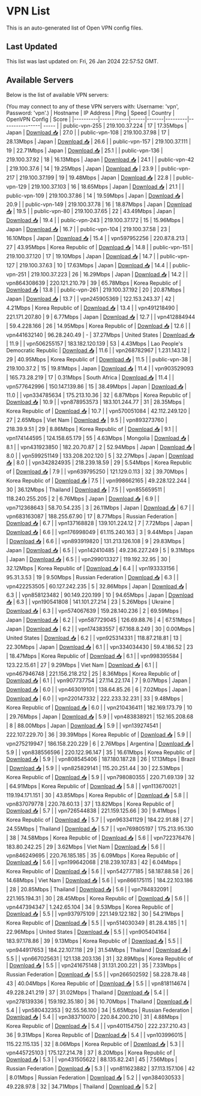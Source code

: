# VPN List

This is an auto-generated list of Open VPN config files.

## Last Updated

This list was last updated on: Fri, 26 Jan 2024 22:57:52 GMT.

## Available Servers

Below is the list of available VPN servers:

(You may connect to any of these VPN servers with: Username: 'vpn', Password: 'vpn'.)
| Hostname | IP Address | Ping | Speed | Country | OpenVPN Config | Score |
|----------|------------|------|-------|---------|----------------| ----- |
| public-vpn-255 | 219.100.37.224 | 17 | 17.35Mbps | Japan | [Download 📥](./configs/server_0_JP.ovpn) | 27.0 |
| public-vpn-108 | 219.100.37.98 | 17 | 28.13Mbps | Japan | [Download 📥](./configs/server_1_JP.ovpn) | 26.6 |
| public-vpn-157 | 219.100.37.111 | 19 | 22.71Mbps | Japan | [Download 📥](./configs/server_2_JP.ovpn) | 25.1 |
| public-vpn-136 | 219.100.37.92 | 18 | 16.13Mbps | Japan | [Download 📥](./configs/server_3_JP.ovpn) | 24.1 |
| public-vpn-42 | 219.100.37.6 | 14 | 19.25Mbps | Japan | [Download 📥](./configs/server_4_JP.ovpn) | 23.9 |
| public-vpn-217 | 219.100.37.199 | 19 | 19.48Mbps | Japan | [Download 📥](./configs/server_5_JP.ovpn) | 22.8 |
| public-vpn-129 | 219.100.37.103 | 16 | 18.65Mbps | Japan | [Download 📥](./configs/server_6_JP.ovpn) | 21.1 |
| public-vpn-109 | 219.100.37.86 | 14 | 19.59Mbps | Japan | [Download 📥](./configs/server_7_JP.ovpn) | 20.9 |
| public-vpn-149 | 219.100.37.78 | 16 | 18.87Mbps | Japan | [Download 📥](./configs/server_8_JP.ovpn) | 19.5 |
| public-vpn-80 | 219.100.37.65 | 22 | 43.49Mbps | Japan | [Download 📥](./configs/server_9_JP.ovpn) | 19.4 |
| public-vpn-243 | 219.100.37.172 | 15 | 15.96Mbps | Japan | [Download 📥](./configs/server_10_JP.ovpn) | 16.7 |
| public-vpn-104 | 219.100.37.58 | 23 | 16.10Mbps | Japan | [Download 📥](./configs/server_11_JP.ovpn) | 15.4 |
| vpn597952256 | 220.87.8.213 | 27 | 43.95Mbps | Korea Republic of | [Download 📥](./configs/server_12_KR.ovpn) | 14.8 |
| public-vpn-151 | 219.100.37.120 | 17 | 19.10Mbps | Japan | [Download 📥](./configs/server_13_JP.ovpn) | 14.7 |
| public-vpn-127 | 219.100.37.63 | 10 | 17.63Mbps | Japan | [Download 📥](./configs/server_14_JP.ovpn) | 14.4 |
| public-vpn-251 | 219.100.37.223 | 26 | 16.29Mbps | Japan | [Download 📥](./configs/server_15_JP.ovpn) | 14.2 |
| vpn864308639 | 220.121.210.79 | 39 | 65.78Mbps | Korea Republic of | [Download 📥](./configs/server_16_KR.ovpn) | 13.8 |
| public-vpn-261 | 219.100.37.192 | 20 | 20.87Mbps | Japan | [Download 📥](./configs/server_17_JP.ovpn) | 13.7 |
| vpn245905369 | 122.153.243.37 | 42 | 4.21Mbps | Korea Republic of | [Download 📥](./configs/server_18_KR.ovpn) | 13.4 |
| vpn491218490 | 221.171.207.80 | 9 | 6.77Mbps | Japan | [Download 📥](./configs/server_19_JP.ovpn) | 12.7 |
| vpn412884944 | 59.4.228.166 | 26 | 14.95Mbps | Korea Republic of | [Download 📥](./configs/server_20_KR.ovpn) | 12.6 |
| vpn441632140 | 96.28.240.49 | - | 37.27Mbps | United States | [Download 📥](./configs/server_21_US.ovpn) | 11.9 |
| vpn506255157 | 183.182.120.139 | 53 | 4.43Mbps | Lao People's Democratic Republic | [Download 📥](./configs/server_22_LA.ovpn) | 11.6 |
| vpn268782967 | 1.231.143.12 | 29 | 40.95Mbps | Korea Republic of | [Download 📥](./configs/server_23_KR.ovpn) | 11.5 |
| public-vpn-38 | 219.100.37.2 | 15 | 19.81Mbps | Japan | [Download 📥](./configs/server_24_JP.ovpn) | 11.4 |
| vpn903529093 | 165.73.28.219 | 17 | 0.31Mbps | South Africa | [Download 📥](./configs/server_25_ZA.ovpn) | 11.4 |
| vpn577642996 | 150.147.139.86 | 15 | 38.49Mbps | Japan | [Download 📥](./configs/server_26_JP.ovpn) | 11.0 |
| vpn334785634 | 175.213.10.36 | 32 | 6.87Mbps | Korea Republic of | [Download 📥](./configs/server_27_KR.ovpn) | 10.9 |
| vpn878953573 | 183.101.244.77 | 31 | 28.35Mbps | Korea Republic of | [Download 📥](./configs/server_28_KR.ovpn) | 10.7 |
| vpn570051084 | 42.112.249.120 | 27 | 2.65Mbps | Viet Nam | [Download 📥](./configs/server_29_VN.ovpn) | 9.5 |
| vpn893273760 | 218.39.9.51 | 29 | 8.86Mbps | Korea Republic of | [Download 📥](./configs/server_30_KR.ovpn) | 9.1 |
| vpn174144595 | 124.158.65.179 | 55 | 4.63Mbps | Mongolia | [Download 📥](./configs/server_31_MN.ovpn) | 8.1 |
| vpn431923850 | 182.20.70.87 | 2 | 52.94Mbps | Japan | [Download 📥](./configs/server_32_JP.ovpn) | 8.0 |
| vpn599251149 | 133.208.202.120 | 5 | 32.27Mbps | Japan | [Download 📥](./configs/server_33_JP.ovpn) | 8.0 |
| vpn342824935 | 218.239.18.59 | 29 | 5.54Mbps | Korea Republic of | [Download 📥](./configs/server_34_KR.ovpn) | 7.9 |
| vpn639795250 | 121.129.0.113 | 32 | 39.70Mbps | Korea Republic of | [Download 📥](./configs/server_35_KR.ovpn) | 7.5 |
| vpn998662165 | 49.228.122.244 | 30 | 36.12Mbps | Thailand | [Download 📥](./configs/server_36_TH.ovpn) | 7.5 |
| vpn855659511 | 118.240.255.205 | 2 | 6.76Mbps | Japan | [Download 📥](./configs/server_37_JP.ovpn) | 6.9 |
| vpn712368643 | 58.70.54.235 | 3 | 26.11Mbps | Japan | [Download 📥](./configs/server_38_JP.ovpn) | 6.7 |
| vpn683163087 | 188.255.67.90 | 17 | 8.77Mbps | Russian Federation | [Download 📥](./configs/server_39_RU.ovpn) | 6.7 |
| vpn137168828 | 139.101.224.12 | 7 | 7.72Mbps | Japan | [Download 📥](./configs/server_40_JP.ovpn) | 6.6 |
| vpn176998049 | 61.115.240.163 | 3 | 9.44Mbps | Japan | [Download 📥](./configs/server_41_JP.ovpn) | 6.6 |
| vpn893919820 | 131.213.126.108 | 9 | 29.83Mbps | Japan | [Download 📥](./configs/server_42_JP.ovpn) | 6.5 |
| vpn142410485 | 49.236.227.249 | 5 | 9.31Mbps | Japan | [Download 📥](./configs/server_43_JP.ovpn) | 6.5 |
| vpn299013327 | 119.192.32.95 | 30 | 32.12Mbps | Korea Republic of | [Download 📥](./configs/server_44_KR.ovpn) | 6.4 |
| vpn193333156 | 95.31.3.53 | 19 | 9.50Mbps | Russian Federation | [Download 📥](./configs/server_45_RU.ovpn) | 6.3 |
| vpn422253505 | 60.127.242.235 | 5 | 32.86Mbps | Japan | [Download 📥](./configs/server_46_JP.ovpn) | 6.3 |
| vpn858123482 | 90.149.220.199 | 10 | 94.65Mbps | Japan | [Download 📥](./configs/server_47_JP.ovpn) | 6.3 |
| vpn190541808 | 141.101.27.214 | 23 | 5.26Mbps | Ukraine | [Download 📥](./configs/server_48_UA.ovpn) | 6.3 |
| vpn574067639 | 159.28.140.236 | 2 | 69.59Mbps | Japan | [Download 📥](./configs/server_49_JP.ovpn) | 6.2 |
| vpn587729045 | 126.69.88.76 | 4 | 67.51Mbps | Japan | [Download 📥](./configs/server_50_JP.ovpn) | 6.2 |
| vpn174383557 | 67.168.8.249 | 30 | 0.00Mbps | United States | [Download 📥](./configs/server_51_US.ovpn) | 6.2 |
| vpn925314331 | 118.87.218.81 | 13 | 22.30Mbps | Japan | [Download 📥](./configs/server_52_JP.ovpn) | 6.1 |
| vpn334034430 | 59.4.186.52 | 23 | 18.47Mbps | Korea Republic of | [Download 📥](./configs/server_53_KR.ovpn) | 6.1 |
| vpn998395584 | 123.22.15.61 | 27 | 9.29Mbps | Viet Nam | [Download 📥](./configs/server_54_VN.ovpn) | 6.1 |
| vpn467946748 | 221.156.218.212 | 25 | 8.36Mbps | Korea Republic of | [Download 📥](./configs/server_55_KR.ovpn) | 6.1 |
| vpn907737754 | 27.114.22.174 | 7 | 9.07Mbps | Japan | [Download 📥](./configs/server_56_JP.ovpn) | 6.0 |
| vpn463019101 | 138.64.85.26 | 6 | 7.02Mbps | Japan | [Download 📥](./configs/server_57_JP.ovpn) | 6.0 |
| vpn220147332 | 222.233.32.231 | 33 | 9.48Mbps | Korea Republic of | [Download 📥](./configs/server_58_KR.ovpn) | 6.0 |
| vpn210436411 | 182.169.173.79 | 10 | 29.76Mbps | Japan | [Download 📥](./configs/server_59_JP.ovpn) | 5.9 |
| vpn483838921 | 152.165.208.68 | 8 | 88.00Mbps | Japan | [Download 📥](./configs/server_60_JP.ovpn) | 5.9 |
| vpn139274541 | 222.107.229.70 | 36 | 39.39Mbps | Korea Republic of | [Download 📥](./configs/server_61_KR.ovpn) | 5.9 |
| vpn275219947 | 186.158.220.229 | 6 | 2.76Mbps | Argentina | [Download 📥](./configs/server_62_AR.ovpn) | 5.9 |
| vpn838556596 | 220.122.96.147 | 35 | 16.61Mbps | Korea Republic of | [Download 📥](./configs/server_63_KR.ovpn) | 5.9 |
| vpn808545406 | 187.180.187.28 | 26 | 17.13Mbps | Brazil | [Download 📥](./configs/server_64_BR.ovpn) | 5.9 |
| vpn825829141 | 115.20.251.44 | 30 | 22.53Mbps | Korea Republic of | [Download 📥](./configs/server_65_KR.ovpn) | 5.9 |
| vpn798080355 | 220.71.69.139 | 32 | 64.91Mbps | Korea Republic of | [Download 📥](./configs/server_66_KR.ovpn) | 5.8 |
| vpn113670021 | 119.194.171.151 | 30 | 43.85Mbps | Korea Republic of | [Download 📥](./configs/server_67_KR.ovpn) | 5.8 |
| vpn837079778 | 220.78.60.13 | 37 | 13.82Mbps | Korea Republic of | [Download 📥](./configs/server_68_KR.ovpn) | 5.7 |
| vpn726544838 | 221.159.125.66 | 30 | 9.41Mbps | Korea Republic of | [Download 📥](./configs/server_69_KR.ovpn) | 5.7 |
| vpn963341129 | 184.22.91.88 | 27 | 24.55Mbps | Thailand | [Download 📥](./configs/server_70_TH.ovpn) | 5.7 |
| vpn769805197 | 175.213.95.130 | 38 | 74.58Mbps | Korea Republic of | [Download 📥](./configs/server_71_KR.ovpn) | 5.6 |
| vpn722376476 | 183.80.242.25 | 29 | 3.62Mbps | Viet Nam | [Download 📥](./configs/server_72_VN.ovpn) | 5.6 |
| vpn846249695 | 220.76.185.185 | 35 | 6.09Mbps | Korea Republic of | [Download 📥](./configs/server_73_KR.ovpn) | 5.6 |
| vpn199642068 | 218.239.107.83 | 42 | 6.04Mbps | Korea Republic of | [Download 📥](./configs/server_74_KR.ovpn) | 5.6 |
| vpn542777185 | 58.187.88.58 | 26 | 14.68Mbps | Viet Nam | [Download 📥](./configs/server_75_VN.ovpn) | 5.6 |
| vpn866175115 | 184.22.103.186 | 28 | 20.85Mbps | Thailand | [Download 📥](./configs/server_76_TH.ovpn) | 5.6 |
| vpn784832091 | 221.165.194.31 | 30 | 28.45Mbps | Korea Republic of | [Download 📥](./configs/server_77_KR.ovpn) | 5.6 |
| vpn447394347 | 1.242.65.104 | 34 | 9.53Mbps | Korea Republic of | [Download 📥](./configs/server_78_KR.ovpn) | 5.5 |
| vpn937975109 | 221.149.122.182 | 30 | 54.21Mbps | Korea Republic of | [Download 📥](./configs/server_79_KR.ovpn) | 5.5 |
| vpn514030349 | 81.28.4.185 | 1 | 22.96Mbps | United States | [Download 📥](./configs/server_80_US.ovpn) | 5.5 |
| vpn905404164 | 183.97.178.86 | 39 | 9.13Mbps | Korea Republic of | [Download 📥](./configs/server_81_KR.ovpn) | 5.5 |
| vpn944917653 | 184.22.107.118 | 29 | 31.54Mbps | Thailand | [Download 📥](./configs/server_82_TH.ovpn) | 5.5 |
| vpn667025631 | 121.138.203.136 | 31 | 32.89Mbps | Korea Republic of | [Download 📥](./configs/server_83_KR.ovpn) | 5.5 |
| vpn241675148 | 31.131.200.221 | 35 | 7.33Mbps | Russian Federation | [Download 📥](./configs/server_84_RU.ovpn) | 5.5 |
| vpn266502592 | 58.228.78.48 | 43 | 40.04Mbps | Korea Republic of | [Download 📥](./configs/server_85_KR.ovpn) | 5.5 |
| vpn818114674 | 49.228.241.219 | 37 | 31.02Mbps | Thailand | [Download 📥](./configs/server_86_TH.ovpn) | 5.4 |
| vpn278139336 | 159.192.35.180 | 36 | 10.70Mbps | Thailand | [Download 📥](./configs/server_87_TH.ovpn) | 5.4 |
| vpn580432353 | 92.55.56.100 | 34 | 5.65Mbps | Russian Federation | [Download 📥](./configs/server_88_RU.ovpn) | 5.4 |
| vpn383710070 | 220.84.200.210 | 31 | 4.88Mbps | Korea Republic of | [Download 📥](./configs/server_89_KR.ovpn) | 5.4 |
| vpn401154750 | 222.237.210.43 | 36 | 9.31Mbps | Korea Republic of | [Download 📥](./configs/server_90_KR.ovpn) | 5.4 |
| vpn103996015 | 115.22.115.135 | 32 | 8.06Mbps | Korea Republic of | [Download 📥](./configs/server_91_KR.ovpn) | 5.3 |
| vpn445725103 | 175.127.214.78 | 37 | 8.20Mbps | Korea Republic of | [Download 📥](./configs/server_92_KR.ovpn) | 5.3 |
| vpn431505622 | 88.135.82.241 | 45 | 7.56Mbps | Russian Federation | [Download 📥](./configs/server_93_RU.ovpn) | 5.3 |
| vpn811623882 | 37.113.157.106 | 42 | 8.01Mbps | Russian Federation | [Download 📥](./configs/server_94_RU.ovpn) | 5.2 |
| vpn384030533 | 49.228.97.8 | 32 | 34.71Mbps | Thailand | [Download 📥](./configs/server_95_TH.ovpn) | 5.2 |
